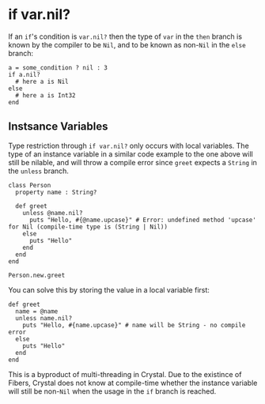 # if var.nil?

If an `if`'s condition is `var.nil?` then the type of `var` in the `then` branch is known by the compiler to be `Nil`, and to be known as non-`Nil` in the `else` branch:

```crystal
a = some_condition ? nil : 3
if a.nil?
  # here a is Nil
else
  # here a is Int32
end
```

## Instsance Variables

Type restriction through `if var.nil?` only occurs with local variables. The type of an instance variable in a similar code example to the one above will still be nilable, and will throw a compile error since `greet` expects a `String` in the `unless` branch.

```crystal
class Person
  property name : String?
  
  def greet
    unless @name.nil?
      puts "Hello, #{@name.upcase}" # Error: undefined method 'upcase' for Nil (compile-time type is (String | Nil))
    else
      puts "Hello"
    end
  end
end

Person.new.greet
```

You can solve this by storing the value in a local variable first:

```crystal
def greet
  name = @name
  unless name.nil?
    puts "Hello, #{name.upcase}" # name will be String - no compile error
  else
    puts "Hello"
  end
end
```

This is a byproduct of multi-threading in Crystal. Due to the existince of Fibers, Crystal does not know at compile-time whether the instance variable will still be non-`Nil` when the usage in the `if` branch is reached.
